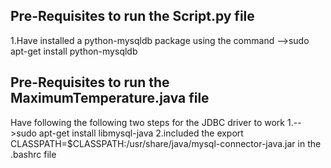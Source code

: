 ## Pre-Requisites to run the Script.py file
1.Have installed a python-mysqldb package using the command
-->sudo apt-get install python-mysqldb

## Pre-Requisites to run the MaximumTemperature.java file
Have following the following two steps for the JDBC driver to work
1.-->sudo apt-get install libmysql-java
2.included the export CLASSPATH=$CLASSPATH:/usr/share/java/mysql-connector-java.jar in the .bashrc file
